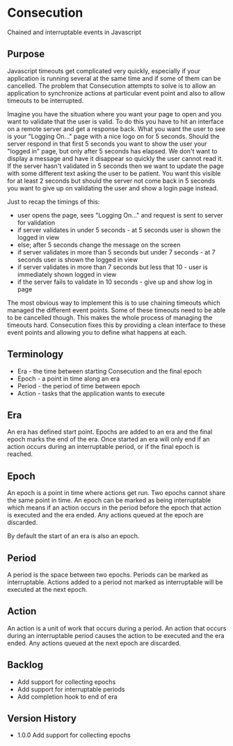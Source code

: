 # Consecution

Chained and interruptable events in Javascript

## Purpose

Javascript timeouts get complicated very quickly, especially if your application is running
several at the same time and if some of them can be cancelled. The problem that Consecution
attempts to solve is to allow an application to synchronize actions at particular event point
and also to allow timeouts to be interrupted.

Imagine you have the situation where you want your page to open and you want to validate
that the user is valid. To do this you have to hit an interface on a remote server and get
a response back. What you want the user to see is your "Logging On..." page with a nice logo
on for 5 seconds. Should the server respond in that first 5 seconds you want to show the user
your "logged in" page, but only after 5 seconds has elapsed. We don't want to display a message
and have it disappear so quickly the user cannot read it. If the server hasn't validated in
5 seconds then we want to update the page with some different text asking the user to be
patient. You want this visible for at least 2 seconds but should the server not come back
in 5 seconds you want to give up on validating the user and show a login page instead.

Just to recap the timings of this:
- user opens the page, sees "Logging On..." and request is sent to server for validation
- if server validates in under 5 seconds - at 5 seconds user is shown the logged in view
- else; after 5 seconds change the message on the screen
- if server validates in more than 5 seconds but under 7 seconds - at 7 seconds user is
  shown the logged in view
- if server validates in more than 7 seconds but less that 10 - user is immediately shown
  logged in view
- if the server fails to validate in 10 seconds - give up and show log in page

The most obvious way to implement this is to use chaining timeouts which managed the
different event points. Some of these timeouts need to be able to be cancelled though. This
makes the whole process of managing the timeouts hard. Consecution fixes this by providing
a clean interface to these event points and allowing you to define what happens at each.

## Terminology

- Era - the time between starting Consecution and the final epoch
- Epoch - a point in time along an era
- Period - the period of time between epoch
- Action - tasks that the application wants to execute

## Era

An era has defined start point. Epochs are added to an era and the final epoch marks
the end of the era. Once started an era will only end if an action occurs during an
interruptable period, or if the final epoch is reached.

## Epoch

An epoch is a point in time where actions get run. Two epochs cannot share the same
point in time. An epoch can be marked as being interruptable which means if an action
occurs in the period before the epoch that action is executed and the era ended. Any
actions queued at the epoch are discarded.

By default the start of an era is also an epoch.

## Period

A period is the space between two epochs. Periods can be marked as interruptable. Actions
added to a period not marked as interruptable will be executed at the next epoch.

## Action

An action is a unit of work that occurs during a period. An action that occurs during
an interruptable period causes the action to be executed and the era ended. Any actions
queued at the next epoch are discarded.

## Backlog
- Add support for collecting epochs
- Add support for interruptable periods
- Add completion hook to end of era

## Version History
- 1.0.0 Add support for collecting epochs
